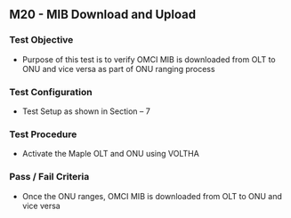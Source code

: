 ## M20 - MIB Download and Upload

### Test Objective

* Purpose of this test is to verify OMCI MIB is downloaded from OLT to ONU and vice versa as part of ONU ranging process

### Test Configuration
* Test Setup as shown in Section – 7

### Test Procedure
* Activate the Maple OLT and ONU using VOLTHA

### Pass / Fail Criteria
* Once the ONU ranges, OMCI MIB is downloaded from OLT to ONU and vice versa 

